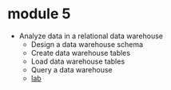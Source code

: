 # module 5

* Analyze data in a relational data warehouse
  * Design a data warehouse schema
  * Create data warehouse tables
  * Load data warehouse tables
  * Query a data warehouse
  * [lab](https://microsoftlearning.github.io/dp-203-azure-data-engineer/Instructions/Labs/08-Explore-data-warehouse.html)
